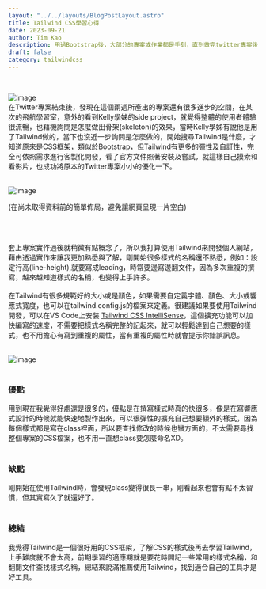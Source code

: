 ```yaml
---
layout: "../../layouts/BlogPostLayout.astro"
title: Tailwind CSS學習心得
date: 2023-09-21
author: Tim Kao
description: 用過Bootstrap後，大部分的專案或作業都是手刻，直到做完twitter專案後，在某次的飛航學習了解到tailwind...
draft: false
category: tailwindcss
---
```

<br/>

![image](/images/tailwindCSS-image.png)
<br/>
 在Twitter專案結束後，發現在這個兩週所產出的專案還有很多進步的空間，在某次的飛航學習室，意外的看到Kelly學姊的side project，就覺得整體的使用者體驗很流暢，也藉機詢問是怎麼做出骨架(skeleton)的效果，當時Kelly學姊有說他是用了Tailwind做的，當下也沒近一步詢問是怎麼做的，開始搜尋Tailwind是什麼，才知道原來是CSS框架，類似於Bootstrap，但Tailwind有更多的彈性及自訂性，完全可依照需求進行客製化開發，看了官方文件照著安裝及嘗試，就這樣自己摸索和看影片，也成功將原本的Twitter專案小小的優化一下。
<br/>
<br/>

![image](/images/twitter-skeleton2.gif)
<p class="text-center text-sm">(在尚未取得資料前的簡單佈局，避免讓網頁呈現一片空白)</p> 
<br/>
<br/>

套上專案實作過後就稍微有點概念了，所以我打算使用Tailwind來開發個人網站，藉由透過實作來讓我更加熟悉與了解，剛開始很多樣式的名稱還不熟悉，例如：設定行高(line-height),就要寫成leading，時常要邊寫邊翻文件，因為多次重複的撰寫，越來越知道樣式的名稱，也變得上手許多。
<br/>
<br/>
在Tailwind有很多規範好的大小或是顏色，如果需要自定義字體、顏色、大小或響應式寬度，也可以在tailwind.config.js的檔案來定義。很建議如果要使用Tailwind開發，可以在VS Code上安裝 <a href="https://marketplace.visualstudio.com/items?itemName=bradlc.vscode-tailwindcss" class="text-light-blue hover:underline" target="_blank">Tailwind CSS IntelliSense</a>，這個擴充功能可以加快編寫的速度，不需要把樣式名稱完整的記起來，就可以輕鬆達到自己想要的樣式，也不用擔心有寫到重複的屬性，當有重複的屬性時就會提示你錯誤訊息。
<br/>
<br/>

![image](/images/tailwind.png)
<br/>
<br/>

### 優點
用到現在我覺得好處還是很多的，優點是在撰寫樣式時真的快很多，像是在寫響應式設計的時候就能快速地製作出來，可以很彈性的擴充自己想要額外的樣式，因為每個樣式都是寫在class裡面，所以要查找修改的時候也蠻方面的，不太需要尋找整個專案的CSS檔案，也不用一直想class要怎麼命名XD。
<br/>
<br/>

### 缺點
剛開始在使用Tailwind時，會發現class變得很長一串，剛看起來也會有點不太習慣，但其實寫久了就還好了。
<br/>
<br/>

### 總結
我覺得Tailwind是一個很好用的CSS框架，了解CSS的樣式後再去學習Tailwind，上手難度就不會太高，前期學習的適應期就是要花時間記一些常用的樣式名稱，和翻閱文件查找樣式名稱，總結來說滿推薦使用Tailwind，找到適合自己的工具才是好工具。